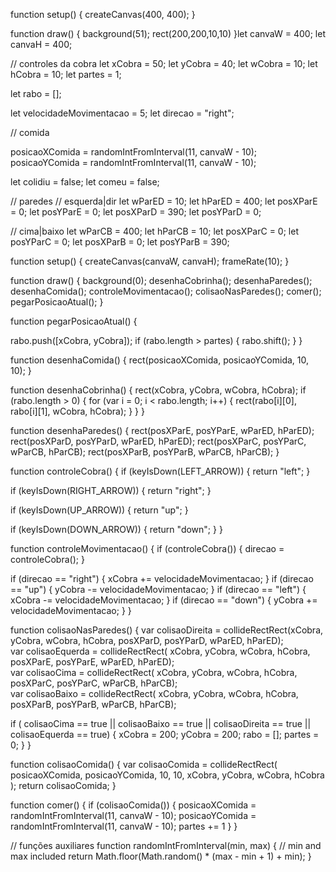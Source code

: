 function setup() {
  createCanvas(400, 400);
}

function draw() {
  background(51);
  rect(200,200,10,10)
}let canvaW = 400;
let canvaH = 400;

// controles da cobra
let xCobra = 50;
let yCobra = 40;
let wCobra = 10;
let hCobra = 10;
let partes = 1;

let rabo = [];

let velocidadeMovimentacao = 5;
let direcao = "right";

// comida

posicaoXComida = randomIntFromInterval(11, canvaW - 10);
posicaoYComida = randomIntFromInterval(11, canvaW - 10);

let colidiu = false;
let comeu = false;

// paredes
// esquerda|dir
let wParED = 10;
let hParED = 400;
let posXParE = 0;
let posYParE = 0;
let posXParD = 390;
let posYParD = 0;

// cima|baixo
let wParCB = 400;
let hParCB = 10;
let posXParC = 0;
let posYParC = 0;
let posXParB = 0;
let posYParB = 390;

function setup() {
  createCanvas(canvaW, canvaH);
  frameRate(10);
}

function draw() {
  background(0);
  desenhaCobrinha();
  desenhaParedes();
  desenhaComida();
  controleMovimentacao();
  colisaoNasParedes();
  comer();
  pegarPosicaoAtual();
}

function pegarPosicaoAtual() {
  
  rabo.push([xCobra, yCobra]);
  if (rabo.length > partes) {
    rabo.shift();
  }
}

function desenhaComida() {
  rect(posicaoXComida, posicaoYComida, 10, 10);
}

function desenhaCobrinha() {
  rect(xCobra, yCobra, wCobra, hCobra);
  if (rabo.length > 0) {
    for (var i = 0; i < rabo.length; i++) {
      rect(rabo[i][0], rabo[i][1], wCobra, hCobra);
    }
  }
}

function desenhaParedes() {
  rect(posXParE, posYParE, wParED, hParED);
  rect(posXParD, posYParD, wParED, hParED);
  rect(posXParC, posYParC, wParCB, hParCB);
  rect(posXParB, posYParB, wParCB, hParCB);
}

function controleCobra() {
  if (keyIsDown(LEFT_ARROW)) {
    return "left";
  }

  if (keyIsDown(RIGHT_ARROW)) {
    return "right";
  }

  if (keyIsDown(UP_ARROW)) {
    return "up";
  }

  if (keyIsDown(DOWN_ARROW)) {
    return "down";
  }
}

function controleMovimentacao() {
  if (controleCobra()) {
    direcao = controleCobra();
  }

  if (direcao == "right") {
    xCobra += velocidadeMovimentacao;
  }
  if (direcao == "up") {
    yCobra -= velocidadeMovimentacao;
  }
  if (direcao == "left") {
    xCobra -= velocidadeMovimentacao;
  }
  if (direcao == "down") {
    yCobra += velocidadeMovimentacao;
  }
}

function colisaoNasParedes() {
  var colisaoDireita = collideRectRect(xCobra, yCobra, wCobra, hCobra, posXParD, posYParD, wParED, hParED);    
  var colisaoEquerda = collideRectRect( xCobra, yCobra, wCobra, hCobra, posXParE, posYParE, wParED, hParED);    
  var colisaoCima = collideRectRect( xCobra, yCobra, wCobra, hCobra, posXParC, posYParC, wParCB, hParCB);    
  var colisaoBaixo = collideRectRect( xCobra, yCobra, wCobra, hCobra, posXParB, posYParB, wParCB, hParCB);

  if ( colisaoCima == true || colisaoBaixo == true || colisaoDireita == true || colisaoEquerda == true) {
    xCobra = 200;
    yCobra = 200;
    rabo = [];
    partes = 0;
  }
}

function colisaoComida() {
  var colisaoComida = collideRectRect( posicaoXComida, posicaoYComida, 10, 10, xCobra, yCobra, wCobra, hCobra );
  return colisaoComida;
}

function comer() {
  if (colisaoComida()) {
    posicaoXComida = randomIntFromInterval(11, canvaW - 10);
    posicaoYComida = randomIntFromInterval(11, canvaW - 10);
    partes += 1
  }
}

// funções auxiliares
function randomIntFromInterval(min, max) {
  // min and max included
  return Math.floor(Math.random() * (max - min + 1) + min);
}
